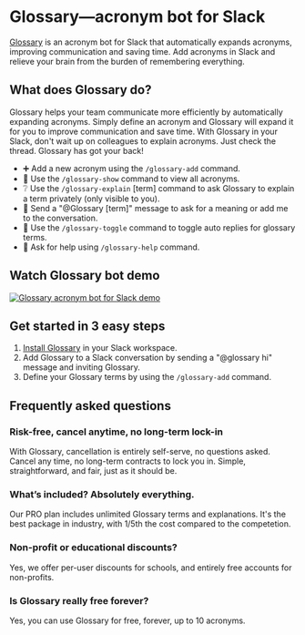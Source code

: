# Glossary—acronym bot for Slack

[Glossary](https://useglossary.com) is an acronym bot for Slack that automatically expands acronyms, improving communication and saving time. Add acronyms in Slack and relieve your brain from the burden of remembering everything.

## What does Glossary do?

Glossary helps your team communicate more efficiently by automatically expanding acronyms. Simply define an acronym and Glossary will expand it for you to improve communication and save time.
With Glossary in your Slack, don't wait up on colleagues to explain acronyms. Just check the thread. Glossary has got your back!

- :heavy_plus_sign: Add a new acronym using the `/glossary-add` command.
- :eyes: Use the `/glossary-show` command to view all acronyms.
- :grey_question: Use the `/glossary-explain` [term] command to ask Glossary to explain a term privately (only visible to you).
- :speech_balloon: Send a "@Glossary [term]" message to ask for a meaning or add me to the conversation.
- :speak_no_evil: Use the `/glossary-toggle` command to toggle auto replies for glossary terms.
- :information_desk_person: Ask for help using `/glossary-help` command.

## Watch Glossary bot demo

[![Glossary acronym bot for Slack demo](https://img.youtube.com/vi/yWx_DuYG5JY/maxresdefault.jpg)](https://youtu.be/yWx_DuYG5JY)

## Get started in 3 easy steps

1. [Install Glossary](https://satellite.useglossary.com) in your Slack workspace. 
2. Add Glossary to a Slack conversation by sending a "@glossary hi" message and inviting Glossary.
3. Define your Glossary terms by using the `/glossary-add` command.

## Frequently asked questions

### Risk-free, cancel anytime, no long-term lock-in

With Glossary, cancellation is entirely self-serve, no questions asked. Cancel any time, no long-term contracts to lock you in. Simple, straightforward, and fair, just as it should be.

### What’s included? Absolutely everything.

Our PRO plan includes unlimited Glossary terms and explanations. It's the best package in industry, with 1/5th the cost compared to the competetion.

### Non-profit or educational discounts?

Yes, we offer per-user discounts for schools, and entirely free accounts for non-profits.

### Is Glossary really free forever?

Yes, you can use Glossary for free, forever, up to 10 acronyms.
